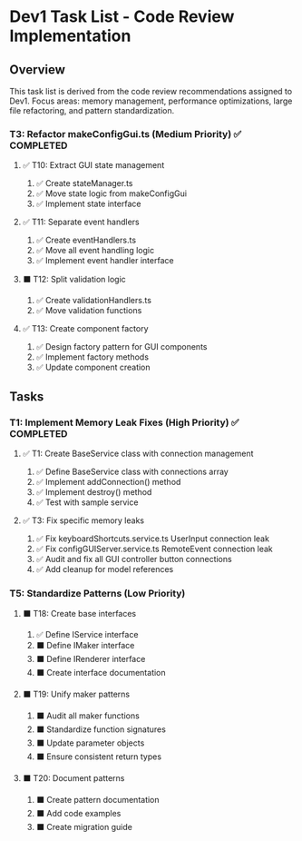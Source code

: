 # Dev1 Task List - Code Review Implementation

## Overview

This task list is derived from the code review recommendations assigned to Dev1. Focus areas: memory management, performance optimizations, large file refactoring, and pattern standardization.

### T3: Refactor makeConfigGui.ts (Medium Priority) ✅ COMPLETED

1. ✅ T10: Extract GUI state management

   1. ✅ Create stateManager.ts
   2. ✅ Move state logic from makeConfigGui
   3. ✅ Implement state interface

2. ✅ T11: Separate event handlers

   1. ✅ Create eventHandlers.ts
   2. ✅ Move all event handling logic
   3. ✅ Implement event handler interface

3. ⬛ T12: Split validation logic

   1. ✅ Create validationHandlers.ts
   2. ✅ Move validation functions

4. ✅ T13: Create component factory
   1. ✅ Design factory pattern for GUI components
   2. ✅ Implement factory methods
   3. ✅ Update component creation

## Tasks

### T1: Implement Memory Leak Fixes (High Priority) ✅ COMPLETED

1. ✅ T1: Create BaseService class with connection management

   1. ✅ Define BaseService class with connections array
   2. ✅ Implement addConnection() method
   3. ✅ Implement destroy() method
   4. ✅ Test with sample service

2. ✅ T3: Fix specific memory leaks

   1. ✅ Fix keyboardShortcuts.service.ts UserInput connection leak
   2. ✅ Fix configGUIServer.service.ts RemoteEvent connection leak
   3. ✅ Audit and fix all GUI controller button connections
   4. ✅ Add cleanup for model references

### T5: Standardize Patterns (Low Priority)

1. ⬛ T18: Create base interfaces

   1. ✅ Define IService interface
   2. ⬛ Define IMaker interface
   3. ⬛ Define IRenderer interface
   4. ⬛ Create interface documentation

2. ⬛ T19: Unify maker patterns

   1. ⬛ Audit all maker functions
   2. ⬛ Standardize function signatures
   3. ⬛ Update parameter objects
   4. ⬛ Ensure consistent return types

3. ⬛ T20: Document patterns
   1. ⬛ Create pattern documentation
   2. ⬛ Add code examples
   3. ⬛ Create migration guide
